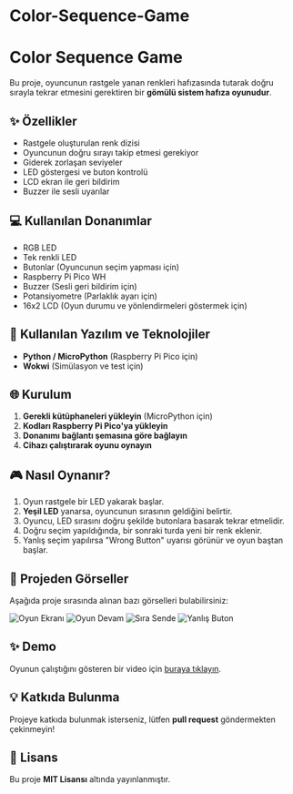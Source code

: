 # Color-Sequence-Game

# Color Sequence Game

Bu proje, oyuncunun rastgele yanan renkleri hafızasında tutarak doğru sırayla tekrar etmesini gerektiren bir **gömülü sistem hafıza oyunudur**.

## ✨ Özellikler
- Rastgele oluşturulan renk dizisi
- Oyuncunun doğru sırayı takip etmesi gerekiyor
- Giderek zorlaşan seviyeler
- LED göstergesi ve buton kontrolü
- LCD ekran ile geri bildirim
- Buzzer ile sesli uyarılar

## 💻 Kullanılan Donanımlar
- RGB LED
- Tek renkli LED
- Butonlar (Oyuncunun seçim yapması için)
- Raspberry Pi Pico WH
- Buzzer (Sesli geri bildirim için)
- Potansiyometre (Parlaklık ayarı için)
- 16x2 LCD (Oyun durumu ve yönlendirmeleri göstermek için)

## 🔧 Kullanılan Yazılım ve Teknolojiler
- **Python / MicroPython** (Raspberry Pi Pico için)
- **Wokwi** (Simülasyon ve test için)

## 🌐 Kurulum
1. **Gerekli kütüphaneleri yükleyin** (MicroPython için)
2. **Kodları Raspberry Pi Pico'ya yükleyin**
3. **Donanımı bağlantı şemasına göre bağlayın**
4. **Cihazı çalıştırarak oyunu oynayın**

## 🎮 Nasıl Oynanır?
1. Oyun rastgele bir LED yakarak başlar.
2. **Yeşil LED** yanarsa, oyuncunun sırasının geldiğini belirtir.
3. Oyuncu, LED sırasını doğru şekilde butonlara basarak tekrar etmelidir.
4. Doğru seçim yapıldığında, bir sonraki turda yeni bir renk eklenir.
5. Yanlış seçim yapılırsa "Wrong Button" uyarısı görünür ve oyun baştan başlar.

## 📸 Projeden Görseller
Aşağıda proje sırasında alınan bazı görselleri bulabilirsiniz:

![Oyun Ekranı](./IMG_0011.jpeg)
![Oyun Devam](./IMG_0013.jpeg)
![Sıra Sende](./IMG_0014.jpeg)
![Yanlış Buton](./wrong_button.jpeg)

## ✨ Demo
Oyunun çalıştığını gösteren bir video için [buraya tıklayın](./game_video.mp4).

## 💡 Katkıda Bulunma
Projeye katkıda bulunmak isterseniz, lütfen **pull request** göndermekten çekinmeyin!

## 📄 Lisans
Bu proje **MIT Lisansı** altında yayınlanmıştır.

